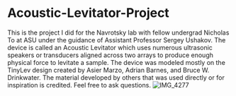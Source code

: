 # Acoustic-Levitator-Project
This is the project I did for the Navrotsky lab with fellow undergrad Nicholas To at ASU under the guidance of Assistant Professor Sergey Ushakov. The device is called an Acoustic Levitator which uses numerous ultrasonic speakers or transducers aligned across two arrays to produce enough physical force to levitate a sample. The device was modeled mostly on the TinyLev design created by Asier Marzo,  Adrian Barnes, and Bruce W. Drinkwater. The material developed by others that was used directly or for inspiration is credited. Feel free to ask questions. 
![IMG_4277](https://user-images.githubusercontent.com/106931722/176330821-739d224e-7aa1-48a0-ab3c-bb008ceb2b09.jpg)
